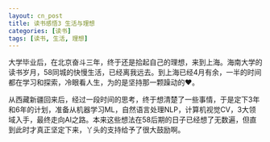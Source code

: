 ```yaml
---
layout: cn_post
title: 读书感悟3 生活与理想
categories: [读书]
tags: [读书, 生活, 理想]
---
```


大学毕业后，在北京奋斗三年，终于还是拾起自己的理想，来到上海。海南大学的读书岁月，58同城的快慢生活，已经离我远去。到上海已经4月有余，一半的时间都在学习和探索，冷眼看人生，为的是坚持那一颗躁动的❤️。

从西藏新疆回来后，经过一段时间的思考，终于想清楚了一些事情，于是定下3年和6年的计划，准备从机器学习ML，自然语言处理NLP，计算机视觉CV，3大领域入手，最终走向AI之路。本来这些想法在58后期的日子已经想了无数遍，但直到此时才真正坚定下来，丫头的支持给予了很大鼓励啊。



